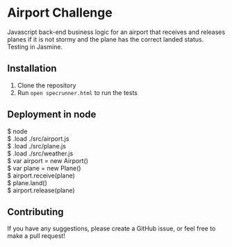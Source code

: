 Airport Challenge
==============

Javascript back-end business logic for an airport that receives and releases planes if it is not stormy and the plane has the correct landed status. Testing in Jasmine.

## Installation

1) Clone the repository
2) Run `open specrunner.html` to run the tests

## Deployment in node

$ node  
$ .load ./src/airport.js  
$ .load ./src/plane.js  
$ .load ./src/weather.js  
$ var airport = new Airport()  
$ var plane = new Plane()  
$ airport.receive(plane)  
$ plane.land()  
$ airport.release(plane)    

## Contributing

If you have any suggestions, please create a GitHub issue, or feel free to make a pull request!
